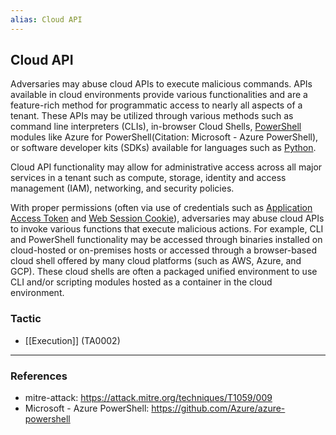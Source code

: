 ```yaml
---
alias: Cloud API
---
```


## Cloud API

Adversaries may abuse cloud APIs to execute malicious commands. APIs available in cloud environments provide various functionalities and are a feature-rich method for programmatic access to nearly all aspects of a tenant. These APIs may be utilized through various methods such as command line interpreters (CLIs), in-browser Cloud Shells, [PowerShell](https://attack.mitre.org/techniques/T1059/001) modules like Azure for PowerShell(Citation: Microsoft - Azure PowerShell), or software developer kits (SDKs) available for languages such as [Python](https://attack.mitre.org/techniques/T1059/006).  

Cloud API functionality may allow for administrative access across all major services in a tenant such as compute, storage, identity and access management (IAM), networking, and security policies.

With proper permissions (often via use of credentials such as [Application Access Token](https://attack.mitre.org/techniques/T1550/001) and [Web Session Cookie](https://attack.mitre.org/techniques/T1550/004)), adversaries may abuse cloud APIs to invoke various functions that execute malicious actions. For example, CLI and PowerShell functionality may be accessed through binaries installed on cloud-hosted or on-premises hosts or accessed through a browser-based cloud shell offered by many cloud platforms (such as AWS, Azure, and GCP). These cloud shells are often a packaged unified environment to use CLI and/or scripting modules hosted as a container in the cloud environment.  


### Tactic

- [[Execution]] (TA0002)


---
### References

- mitre-attack: https://attack.mitre.org/techniques/T1059/009
- Microsoft - Azure PowerShell: https://github.com/Azure/azure-powershell
